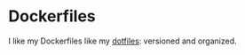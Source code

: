 # Dockerfiles

I like my Dockerfiles like my [dotfiles](https://github.com/edublancas/dotfiles): versioned and organized.